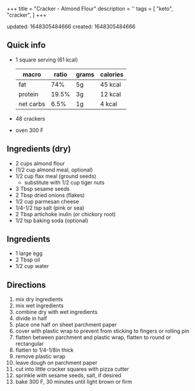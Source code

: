 +++
title = "Cracker - Almond Flour"
description = ''
tags = [
    "keto",
    "cracker",
]
+++

updated: 1648305484666
created: 1648305484666

## Quick info
- 1 square serving (61 kcal)

    | macro | ratio | grams | calories |
    | ---  | --- | --- | --- |
    | fat | 74% | 5g | 45 kcal |
    | protein | 19.5% | 3g | 12 kcal |
    | net carbs | 6.5% | 1g | 4 kcal |
- 48 crackers
- oven 300 F

## Ingredients (dry)
- 2 cups almond flour
- (1/2 cup almond meal, optional)
- 1/2 cup flax meal (ground seeds)
    - substitute with 1/2 cup tiger nuts
- 3 Tbsp sesame seeds
- 2 Tbsp dried onions (flakes)
- 1/2 cup parmesan cheese
- 1/4-1/2 tsp salt (pink or sea)
- 2 Tbsp artichoke inulin (or chickory root)
- 1/2 tsp baking soda (optional)

## Ingredients
- 1 large egg
- 2 Tbsp oil
- 1/2 cup water

## Directions
1. mix dry ingredients
1. mix wet ingredients
1. combine dry with wet ingredients
1. divide in half
1. place one half on sheet parchment paper
1. cover with plastic wrap to prevent from sticking to fingers or rolling pin
1. flatten between parchment and plastic wrap, flatten to round or rectangular
1. flatten to 1/4-1/8in thick
1. remove plastic wrap
1. leave dough on parchment paper
1. cut into little cracker squares with pizza cutter
1. sprinkle with sesame seeds, salt, if desired
1. bake 300 F, 30 minutes until light brown or firm
